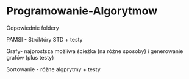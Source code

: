# Programowanie-Algorytmow

Odpowiednie foldery

PAMSI - Stróktóry STD + testy

Grafy- najprostsza możliwa ścieżka (na różne sposoby) i generowanie grafów (plus testy)

Sortowanie - różne algprytmy + testy
